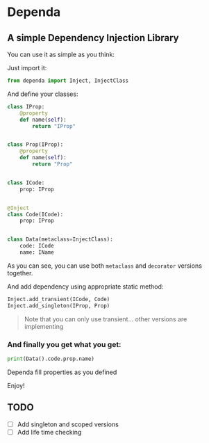 # Dependa

## A simple Dependency Injection Library

You can use it as simple as you think:

Just import it:

```python
from dependa import Inject, InjectClass
```

And define your classes:

```python
class IProp:
    @property
    def name(self):
        return "IProp"


class Prop(IProp):
    @property
    def name(self):
        return "Prop"


class ICode:
    prop: IProp


@Inject
class Code(ICode):
    prop: IProp


class Data(metaclass=InjectClass):
    code: ICode
    name: IName
```

As you can see, you can
use both `metaclass` and `decorator` versions together.

And add dependency using appropriate static method:

```python
Inject.add_transient(ICode, Code)
Inject.add_singleton(IProp, Prop)
```

> Note that you can only use transient... other versions are implementing

### And finally you get what you get:

```python
print(Data().code.prop.name)
```

Dependa fill properties as you defined

Enjoy!

## TODO

* [ ] Add singleton and scoped versions
* [ ] Add life time checking